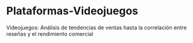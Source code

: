 # Plataformas-Videojuegos
Videojuegos: Análisis de tendencias de ventas hasta la correlación entre reseñas y el rendimiento comercial
